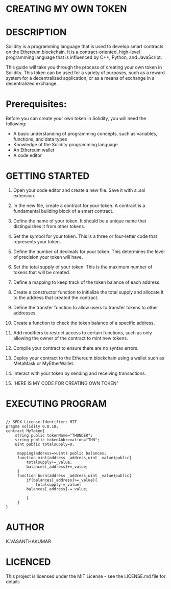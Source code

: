 # CREATING MY OWN TOKEN

# DESCRIPTION
Solidity is a programming language that is used to develop smart contracts on the Ethereum blockchain. It is a contract-oriented, high-level programming language that is influenced by C++, Python, and JavaScript.

This guide will take you through the process of creating your own token in Solidity. This token can be used for a variety of purposes, such as a reward system for a decentralized application, or as a means of exchange in a decentralized exchange.

# Prerequisites:
Before you can create your own token in Solidity, you will need the following:

- A basic understanding of programming concepts, such as variables, functions, and data types
- Knowledge of the Solidity programming language
- An Ethereum wallet
- A code editor

# GETTING STARTED

1. Open your code editor and create a new file. Save it with a .sol extension.

2. In the new file, create a contract for your token. A contract is a fundamental building block of a smart contract. 

3. Define the name of your token. It should be a unique name that distinguishes it from other tokens. 

4. Set the symbol for your token. This is a three or four-letter code that represents your token.

5. Define the number of decimals for your token. This determines the level of precision your token will have.

6. Set the total supply of your token. This is the maximum number of tokens that will be created.

7. Define a mapping to keep track of the token balance of each address. 

8. Create a constructor function to initialize the total supply and allocate it to the address that created the contract.

9. Define the transfer function to allow users to transfer tokens to other addresses.

10. Create a function to check the token balance of a specific address.

11. Add modifiers to restrict access to certain functions, such as only allowing the owner of the contract to mint new tokens.

12. Compile your contract to ensure there are no syntax errors.

13. Deploy your contract to the Ethereum blockchain using a wallet such as MetaMask or MyEtherWallet.

14. Interact with your token by sending and receiving transactions.
15. 'HERE IS MY CODE FOR CREATING OWN TOKEN"
# EXECUTING PROGRAM
```

// SPDX-License-Identifier: MIT
pragma solidity 0.8.18;
contract MyToken{
    string public tokenName="THUNDER";
    string public tokenAbbrevation="THN";
    uint public totalsupply=0;
     
     mapping(address=>uint) public balances;
     function mint(address _address,uint _value)public{
         totalsupply+=_value;
         balances[_address]+=_value;
     }
     function burn(address _address,uint _value)public{
         if(balances[_address]>=_value){
             totalsupply-=_value;
         balances[_address]-=_value;

         }
     }
}

```

# AUTHOR
K.VASANTHAKUMAR
# LICENCED
This project is licensed under the MIT License - see the LICENSE.md file for details
